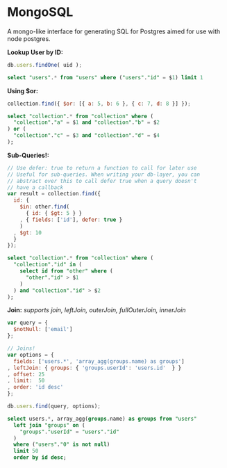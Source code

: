 # MongoSQL

A mongo-like interface for generating SQL for Postgres aimed for use with node postgres.

__Lookup User by ID:__

```javascript
db.users.findOne( uid );
```

```sql
select "users".* from "users" where ("users"."id" = $1) limit 1
```

__Using $or:__

```javascript
collection.find({ $or: [{ a: 5, b: 6 }, { c: 7, d: 8 }] });
```

```sql
select "collection".* from "collection" where (
  "collection"."a" = $1 and "collection"."b" = $2
) or (
  "collection"."c" = $3 and "collection"."d" = $4
);
```

__Sub-Queries!:__

```javascript
// Use defer: true to return a function to call for later use
// Useful for sub-queries. When writing your db-layer, you can
// abstract over this to call defer true when a query doesn't
// have a callback
var result = collection.find({
  id: {
    $in: other.find(
      { id: { $gt: 5 } }
    , { fields: ['id'], defer: true }
    )
  , $gt: 10
  }
});
```

```sql
select "collection".* from "collection" where (
  "collection"."id" in (
    select id from "other" where (
      "other"."id" > $1
    )
  ) and "collection"."id" > $2
);
```

__Join:__ _supports join, leftJoin, outerJoin, fullOuterJoin, innerJoin_

```javascript
var query = {
  $notNull: ['email']
};

// Joins!
var options = { 
  fields: ['users.*', 'array_agg(groups.name) as groups']
, leftJoin: { groups: { 'groups.userId': 'users.id'  } }
, offset: 25
, limit:  50
, order: 'id desc'
};

db.users.find(query, options);
```

```sql
select users.*, array_agg(groups.name) as groups from "users"
  left join "groups" on (
    "groups"."userId" = "users"."id"
  )
  where ("users"."0" is not null)
  limit 50
  order by id desc;
```